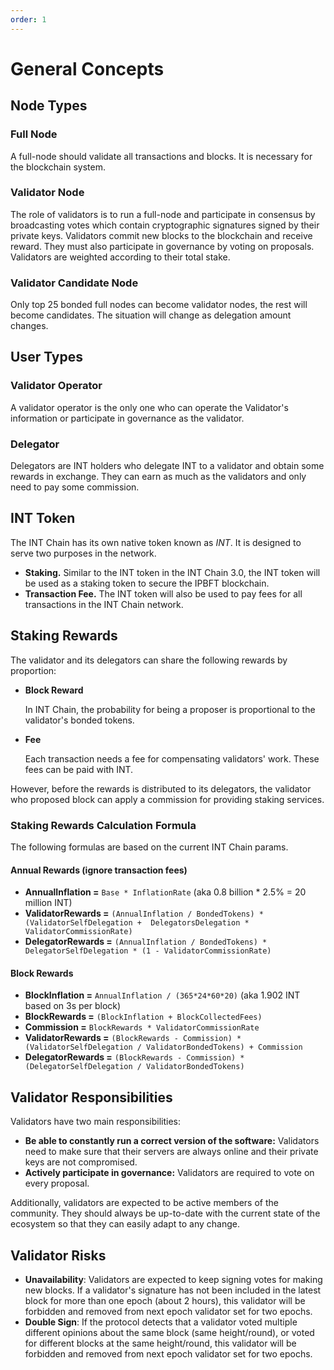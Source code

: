 ```yaml
---
order: 1
---
```


# General Concepts

## Node Types

### Full Node

A full-node should validate all transactions and blocks. It is necessary for the blockchain system.

### Validator Node

 The role of validators is to run a full-node and participate in consensus by broadcasting votes which contain cryptographic signatures signed by their private keys. Validators commit new blocks to the blockchain and receive reward. They must also participate in governance by voting on proposals. Validators are weighted according to their total stake.

### Validator Candidate Node

Only top 25 bonded full nodes can become validator nodes, the rest will become candidates. The situation will change as delegation amount changes.

## User Types

### Validator Operator

A validator operator is the only one who can operate the Validator's information or participate in governance as the validator.

### Delegator

Delegators are INT holders who delegate INT to a validator and obtain some rewards in exchange. They can earn as much as the validators and only need to pay some commission.


## INT Token

The INT Chain has its own native token known as *INT*.  It is designed to serve two purposes in the network.

- **Staking.** Similar to the INT token in the INT Chain 3.0, the INT token will be used as a staking token to secure the IPBFT blockchain.
- **Transaction Fee.** The INT token will also be used to pay fees for all transactions in the INT Chain network.


## Staking Rewards

The validator and its delegators can share the following rewards by proportion:

- **Block Reward**

  In INT Chain, the probability for being a proposer is proportional to the validator's bonded tokens.

- **Fee**

  Each transaction needs a fee for compensating validators' work. These fees can be paid with INT.

However, before the rewards is distributed to its delegators, the validator who proposed block can apply a commission for providing staking services.

### Staking Rewards Calculation Formula

The following formulas are based on the current INT Chain params.

#### Annual Rewards (ignore transaction fees)

- **AnnualInflation =** `Base * InflationRate` (aka 0.8 billion * 2.5% = 20 million INT)
- **ValidatorRewards =** `(AnnualInflation / BondedTokens) * (ValidatorSelfDelegation +  DelegatorsDelegation * ValidatorCommissionRate)`
- **DelegatorRewards =** `(AnnualInflation / BondedTokens) * DelegatorSelfDelegation * (1 - ValidatorCommissionRate)`

#### Block Rewards

- **BlockInflation =** `AnnualInflation / (365*24*60*20)` (aka 1.902 INT based on 3s per block)
- **BlockRewards =** `(BlockInflation + BlockCollectedFees)`
- **Commission =** `BlockRewards * ValidatorCommissionRate`
- **ValidatorRewards =** `(BlockRewards - Commission) * (ValidatorSelfDelegation / ValidatorBondedTokens) + Commission`
- **DelegatorRewards =** `(BlockRewards - Commission) * (DelegatorSelfDelegation / ValidatorBondedTokens)`

## Validator Responsibilities

Validators have two main responsibilities:

- **Be able to constantly run a correct version of the software:** Validators need to make sure that their servers are always online and their private keys are not compromised.
- **Actively participate in governance:** Validators are required to vote on every proposal.

Additionally, validators are expected to be active members of the community. They should always be up-to-date with the current state of the ecosystem so that they can easily adapt to any change.

## Validator Risks

- **Unavailability**: Validators are expected to keep signing votes for making new blocks. If a validator's signature has not been included in the latest block for more than one epoch (about 2 hours), this validator will be forbidden and removed from next epoch validator set for two epochs.
- **Double Sign**: If the protocol detects that a validator voted multiple different opinions about the same block (same height/round), or voted for different blocks at the same height/round, this validator will be forbidden and removed from next epoch validator set for two epochs.
